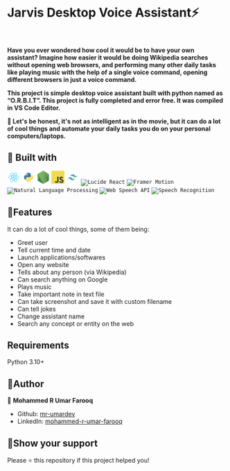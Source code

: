 # Jarvis Desktop Voice Assistant⚡

<img src="https://media1.tenor.com/m/McY9R4_xYOIAAAAC/iron-man-tony-stark.gif" alt="">

**Have you ever wondered how cool it would be to have your own assistant? Imagine how easier it would be doing Wikipedia searches without opening web browsers, and performing many other daily tasks like playing music with the help of a single voice command, opening different browsers in just a voice command.**

**This project is simple desktop voice assistant built with python named as “O.R.B.I.T”. This project is fully completed and error free. It was compiled in VS Code Editor.**

**🔸 Let's be honest, it's not as intelligent as in the movie, but it can do a lot of cool things and automate your daily tasks you do on your personal computers/laptops.**

## 📌 Built with

<p align="left">
  <!-- React -->
  <code><img height="30" src="https://raw.githubusercontent.com/github/explore/main/topics/react/react.png" alt="React" /></code>
  <!-- Python -->
  <code><img height="30" src="https://raw.githubusercontent.com/github/explore/main/topics/python/python.png" alt="Python" /></code>
  <!-- Node.js -->
  <code><img height="30" src="https://raw.githubusercontent.com/github/explore/main/topics/nodejs/nodejs.png" alt="Node.js" /></code>
  <!-- JavaScript -->
  <code><img height="30" src="https://raw.githubusercontent.com/github/explore/main/topics/javascript/javascript.png" alt="JavaScript" /></code>
  <!-- Tailwind CSS -->
  <code><img height="30" src="https://raw.githubusercontent.com/github/explore/main/topics/tailwind/tailwind.png" alt="Tailwind CSS" /></code>
  <!-- Lucide React (custom icon or text since no official image available) -->
  <code><img height="30" src="https://img.jsdelivr.com/github.com/lucide-icons.png" alt="Lucide React" /></code>
  <!-- Framer Motion -->
  <code><img height="30" src="https://tsh.io/wp-content/uploads/fly-images/32664/framer-motion-logo-1-312x211.png" alt="Framer Motion" /></code>
  <!-- NLP -->
  <code><img height="30" src="https://r2.erweima.ai/imgcompressed/compressed_91bfa4c509a38c1749e7074fe3401cf9.webp" alt="Natural Language Processing" /></code>
  <!-- Web Speech API -->
  <code><img height="30" src="https://th.bing.com/th/id/OIP.qur2g2wb3Fc6uqu-CDa4bwHaHa?w=213&h=214&c=7&r=0&o=5&dpr=1.5&pid=1.7" alt="Web Speech API" /></code>
  <!-- Speech Recognition -->
  <code><img height="30" src="https://th.bing.com/th/id/OIP.3pgWO_fsin1bhVdkmBZ-zgHaHa?w=191&h=191&c=7&r=0&o=5&dpr=1.5&pid=1.7" alt="Speech Recognition" /></code>
</p>


## 📌Features

It can do a lot of cool things, some of them being:

- Greet user
- Tell current time and date
- Launch applications/softwares
- Open any website
- Tells about any person (via Wikipedia)
- Can search anything on Google
- Plays music
- Take important note in text file
- Can take screenshot and save it with custom filename
- Can tell jokes
- Change assistant name
- Search any concept or entity on the web



## Requirements

Python 3.10+

## 📌Author

👤 **Mohammed R Umar Farooq**

- Github: [mr-umardev](https://github.com/mr-umardev)
- LinkedIn: [mohammed-r-umar-farooq](https://www.linkedin.com/in/mohammed-r-umar-farooq/)

## 📌Show your support

Please ⭐️ this repository if this project helped you!

